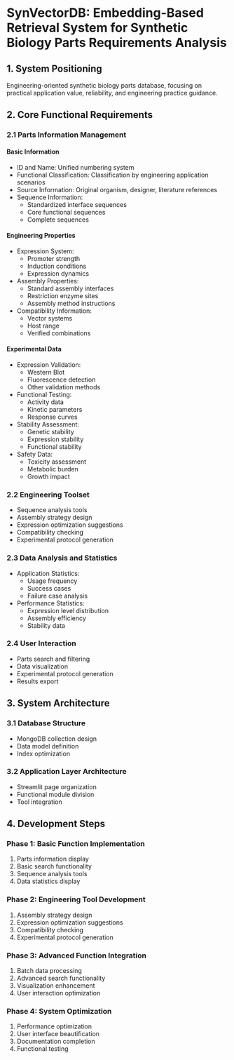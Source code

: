 # SynVectorDB: Embedding-Based Retrieval System for Synthetic Biology Parts Requirements Analysis

## 1. System Positioning
Engineering-oriented synthetic biology parts database, focusing on practical application value, reliability, and engineering practice guidance.

## 2. Core Functional Requirements

### 2.1 Parts Information Management
#### Basic Information
- ID and Name: Unified numbering system
- Functional Classification: Classification by engineering application scenarios
- Source Information: Original organism, designer, literature references
- Sequence Information:
  - Standardized interface sequences
  - Core functional sequences
  - Complete sequences

#### Engineering Properties
- Expression System:
  - Promoter strength
  - Induction conditions
  - Expression dynamics
- Assembly Properties:
  - Standard assembly interfaces
  - Restriction enzyme sites
  - Assembly method instructions
- Compatibility Information:
  - Vector systems
  - Host range
  - Verified combinations

#### Experimental Data
- Expression Validation:
  - Western Blot
  - Fluorescence detection
  - Other validation methods
- Functional Testing:
  - Activity data
  - Kinetic parameters
  - Response curves
- Stability Assessment:
  - Genetic stability
  - Expression stability
  - Functional stability
- Safety Data:
  - Toxicity assessment
  - Metabolic burden
  - Growth impact

### 2.2 Engineering Toolset
- Sequence analysis tools
- Assembly strategy design
- Expression optimization suggestions
- Compatibility checking
- Experimental protocol generation

### 2.3 Data Analysis and Statistics
- Application Statistics:
  - Usage frequency
  - Success cases
  - Failure case analysis
- Performance Statistics:
  - Expression level distribution
  - Assembly efficiency
  - Stability data

### 2.4 User Interaction
- Parts search and filtering
- Data visualization
- Experimental protocol generation
- Results export

## 3. System Architecture

### 3.1 Database Structure
- MongoDB collection design
- Data model definition
- Index optimization

### 3.2 Application Layer Architecture
- Streamlit page organization
- Functional module division
- Tool integration

## 4. Development Steps

### Phase 1: Basic Function Implementation
1. Parts information display
2. Basic search functionality
3. Sequence analysis tools
4. Data statistics display

### Phase 2: Engineering Tool Development
1. Assembly strategy design
2. Expression optimization suggestions
3. Compatibility checking
4. Experimental protocol generation

### Phase 3: Advanced Function Integration
1. Batch data processing
2. Advanced search functionality
3. Visualization enhancement
4. User interaction optimization

### Phase 4: System Optimization
1. Performance optimization
2. User interface beautification
3. Documentation completion
4. Functional testing 